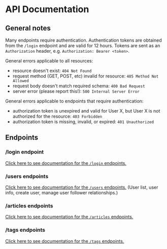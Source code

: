 # API Documentation

## General notes

Many endpoints require authentication. Authentication tokens are obtained from 
the `/login` endpoint and are valid for 12 hours. Tokens are sent as an 
`Authorization` header, e.g. `Authorization: Bearer <token>`.

General errors applicable to all resources:
- resource doesn't exist: `404 Not Found`
- request method (GET, POST, etc) invalid for resource: `405 Method Not Allowed`
- request body doesn't match required schema: `400 Bad Request`
- server error (please report this!): `500 Internal Server Error`

General errors applicable to endpoints that require authentication:
- authorization token is unexpired and valid for User X, but User X is not 
authorized for the resource: `403 Forbidden`
- authorization token is missing, invalid, or expired: `401 Unauthorized`

## Endpoints

### /login endpoint

[Click here to see documentation for the `/login` endpoints.](docs/login-docs.md)

### /users endpoints

[Click here to see documentation for the `/users` endpoints.](docs/users-docs.md) 
(User list, user info, create user, manage user follower relationships.)

### /articles endpoints

[Click here to see documentation for the `/articles` endpoints.](docs/articles-docs.md)

### /tags endpoints

[Click here to see documentation for the `/tags` endpoints.](docs/tags-docs.md)